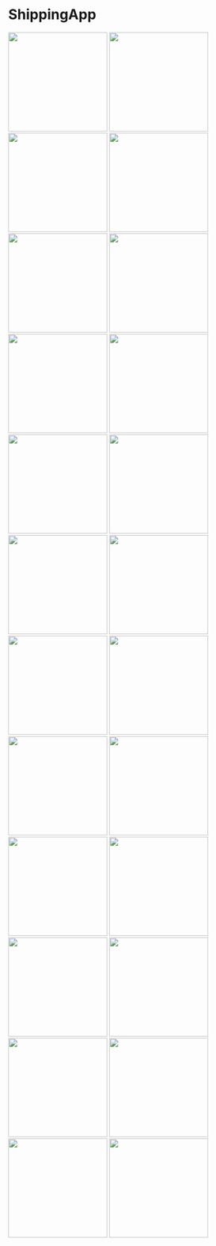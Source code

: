 # ShippingApp
<img src="https://github.com/user-attachments/assets/5a1b77e7-1b4f-4d14-9ea2-747aeb259db5" width="200">
<img src="https://github.com/user-attachments/assets/bfd62b9d-7cf5-4f20-bed7-c3f5cc92562d" width="200">
<img src="https://github.com/user-attachments/assets/108e3d8f-bf46-479c-af37-99a9d104d5d5" width="200">
<img src="https://github.com/user-attachments/assets/2c582274-36a3-4843-9196-168015aff240" width="200">
<img src="https://github.com/user-attachments/assets/a9d6381a-c6b8-4058-a40d-a4226cc384a3" width="200">
<img src="https://github.com/user-attachments/assets/8819fdc7-1bd3-4403-9c44-84b8477a71ee" width="200">
<img src="https://github.com/user-attachments/assets/2e6e1fbc-1aa5-4690-a48e-c407f84d6bf2" width="200">
<img src="https://github.com/user-attachments/assets/4a28ad6b-472c-4b00-a926-527a2371cc0f" width="200">
<img src="https://github.com/user-attachments/assets/d2045e05-5325-487c-a92e-67fa98f72a58" width="200">
<img src="https://github.com/user-attachments/assets/4d8b50c4-5058-4650-8f44-31ed72736726" width="200">
<img src="https://github.com/user-attachments/assets/26833650-f1b9-4cb0-91e3-55135ecdf9fb" width="200">
<img src="https://github.com/user-attachments/assets/7050d589-5744-4f66-b1c2-445ab612dcd2" width="200">
<img src="https://github.com/user-attachments/assets/45295096-6de6-40e5-a1e9-1f6a80818d33" width="200">
<img src="https://github.com/user-attachments/assets/356ff4bc-414c-42c2-9f52-72ade63b21c5" width="200">
<img src="https://github.com/user-attachments/assets/6ffa3e05-791a-4305-85a3-3263fd08f23b" width="200">
<img src="https://github.com/user-attachments/assets/48ae5cb3-2351-430c-8316-7d7a3cc71802" width="200">
<img src="https://github.com/user-attachments/assets/6130e49f-5340-449c-96b2-ff0f7f128a96" width="200">
<img src="https://github.com/user-attachments/assets/ebefb1ef-6f91-4b44-bc05-6436cbef1978" width="200">
<img src="https://github.com/user-attachments/assets/3a44fddf-aff3-4e07-a0a8-e6a8040144fb" width="200">
<img src="https://github.com/user-attachments/assets/e7729c55-da7c-4e63-9a51-50294dfd0e1b" width="200">
<img src="https://github.com/user-attachments/assets/9b97e96d-f2c7-409d-a8e3-99f0a1ffc787" width="200">
<img src="https://github.com/user-attachments/assets/cf2d791a-a291-4436-8030-dbb5beb6a465" width="200">
<img src="https://github.com/user-attachments/assets/3e10f72a-7eca-4aaf-bb93-5b5daace3af7" width="200">
<img src="https://github.com/user-attachments/assets/08856e22-9195-4e87-92c6-05a5e8ec984c" width="200">

